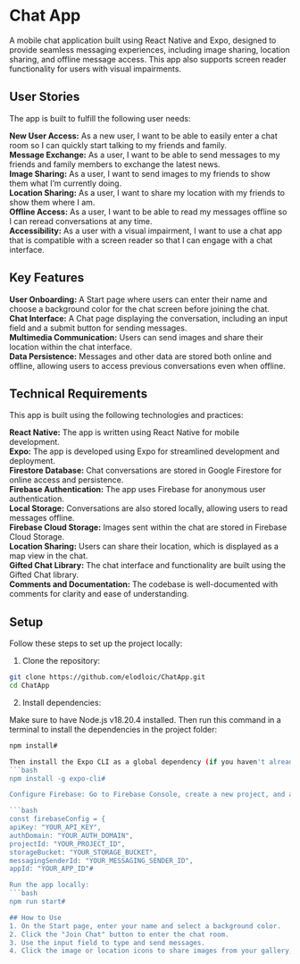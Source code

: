 ﻿# Chat App

A mobile chat application built using React Native and Expo, designed to provide seamless messaging experiences, including image sharing, location sharing, and offline message access. This app also supports screen reader functionality for users with visual impairments.

## User Stories

The app is built to fulfill the following user needs:

**New User Access:** As a new user, I want to be able to easily enter a chat room so I can quickly start talking to my friends and family.<br>
**Message Exchange:** As a user, I want to be able to send messages to my friends and family members to exchange the latest news.<br>
**Image Sharing:** As a user, I want to send images to my friends to show them what I’m currently doing.<br>
**Location Sharing:** As a user, I want to share my location with my friends to show them where I am.<br>
**Offline Access:** As a user, I want to be able to read my messages offline so I can reread conversations at any time.<br>
**Accessibility:** As a user with a visual impairment, I want to use a chat app that is compatible with a screen reader so that I can engage with a chat interface.

## Key Features
**User Onboarding:** A Start page where users can enter their name and choose a background color for the chat screen before joining the chat.<br>
**Chat Interface:** A Chat page displaying the conversation, including an input field and a submit button for sending messages.<br>
**Multimedia Communication:** Users can send images and share their location within the chat interface.<br>
**Data Persistence:** Messages and other data are stored both online and offline, allowing users to access previous conversations even when offline.

## Technical Requirements
This app is built using the following technologies and practices:

**React Native:** The app is written using React Native for mobile development.<br>
**Expo:** The app is developed using Expo for streamlined development and deployment.<br>
**Firestore Database:** Chat conversations are stored in Google Firestore for online access and persistence.<br>
**Firebase Authentication:** The app uses Firebase for anonymous user authentication.<br>
**Local Storage:** Conversations are also stored locally, allowing users to read messages offline.<br>
**Firebase Cloud Storage:** Images sent within the chat are stored in Firebase Cloud Storage.<br>
**Location Sharing:** Users can share their location, which is displayed as a map view in the chat.<br>
**Gifted Chat Library:** The chat interface and functionality are built using the Gifted Chat library.<br>
**Comments and Documentation:** The codebase is well-documented with comments for clarity and ease of understanding.

## Setup
Follow these steps to set up the project locally:

1. Clone the repository:

```bash
git clone https://github.com/elodloic/ChatApp.git
cd ChatApp
```

2. Install dependencies:

Make sure to have Node.js v18.20.4 installed. Then run this command in a terminal to install the dependencies in the project folder:
```bash
npm install#

Then install the Expo CLI as a global dependency (if you haven't already):
```bash
npm install -g expo-cli#

Configure Firebase: Go to Firebase Console, create a new project, and add a web app. Then copy your Firebase config credentials. Finally, add them to the "Firebase credentials" section of the "App.js" file:

```bash
const firebaseConfig = {
apiKey: "YOUR_API_KEY",
authDomain: "YOUR_AUTH_DOMAIN",
projectId: "YOUR_PROJECT_ID",
storageBucket: "YOUR_STORAGE_BUCKET",
messagingSenderId: "YOUR_MESSAGING_SENDER_ID",
appId: "YOUR_APP_ID"#

Run the app locally:
```bash
npm run start#

## How to Use
1. On the Start page, enter your name and select a background color.
2. Click the "Join Chat" button to enter the chat room.
3. Use the input field to type and send messages.
4. Click the image or location icons to share images from your gallery, take new photos, or share your current location.
